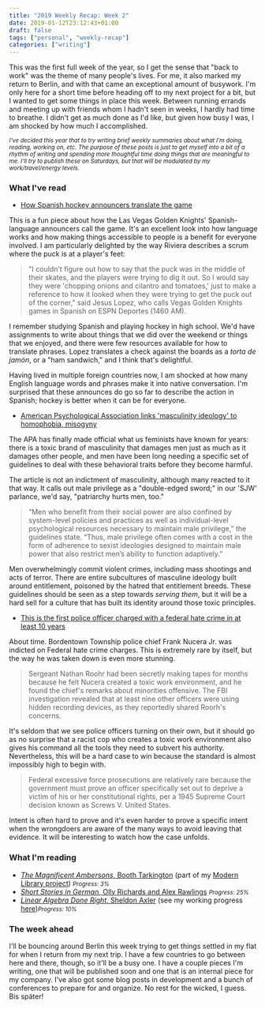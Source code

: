 ```yaml
---
title: "2019 Weekly Recap: Week 2"
date: 2019-01-12T23:12:43+01:00
draft: false
tags: ["personal", "weekly-recap"]
categories: ["writing"]
---
```


This was the first full week of the year, so I get the sense that "back to work" was the theme of many people's lives. For me, it also marked my return to Berlin, and with that came an exceptional amount of busywork. I'm only here for a short time before heading off to my next project for a bit, but I wanted to get some things in place this week. Between running errands and meeting up with friends whom I hadn't seen in weeks, I hardly had time to breathe. I didn't get as much done as I'd like, but given how busy I was, I am shocked by how much I accomplished.

<!--more-->

<small><em>I've decided this year that to try writing brief weekly summaries about what I'm doing, reading, working on, etc. The purpose of these posts is just to get myself into a bit of a rhythm of writing and spending more thoughtful time doing things that are meaningful to me. I'll try to publish these on Saturdays, but that will be modulated by my work/travel/energy levels.</em></small>

### What I've read

- [How Spanish hockey announcers translate the game](http://www.espn.com/nhl/story/_/id/25653424/how-spanish-hockey-announcers-translate-game)

This is a fun piece about how the Las Vegas Golden Knights' Spanish-language announcers call the game. It's an excellent look into how language works and how making things accessible to people is a benefit for everyone involved. I am particularly delighted by the way Riviera describes a scrum where the puck is at a player's feet:

> "I couldn't figure out how to say that the puck was in the middle of their skates, and the players were trying to dig it out. So I would say they were 'chopping onions and cilantro and tomatoes,' just to make a reference to how it looked when they were trying to get the puck out of the corner," said Jesus Lopez, who calls Vegas Golden Knights games in Spanish on ESPN Deportes (1460 AM).

I remember studying Spanish and playing hockey in high school. We'd have assignments to write about things that we did over the weekend or things that we enjoyed, and there were few resources available for how to translate phrases. Lopez translates a check against the boards as a _torta de jamón_, or a "ham sandwich," and I think that's delightful.

Having lived in multiple foreign countries now, I am shocked at how many English language words and phrases make it into native conversation. I'm surprised that these announces do go so far to describe the action in Spanish; hockey is better when it can be for everyone.

- [American Psychological Association links 'masculinity ideology' to homophobia, misogyny](https://www.nbcnews.com/feature/nbc-out/american-psychological-association-links-masculinity-ideology-homophobia-misogyny-n956416)

The APA has finally made official what us feminists have known for years: there is a toxic brand of masculinity that damages men just as much as it damages other people, and men have been long needing a specific set of guidelines to deal with these behavioral traits before they become harmful.

The article is not an indictment of masculinity, although many reacted to it that way. It calls out male privilege as a "double-edged sword;" in our 'SJW' parlance, we'd say, "patriarchy hurts men, too."

> “Men who benefit from their social power are also confined by system-level policies and practices as well as individual-level psychological resources necessary to maintain male privilege,” the guidelines state. “Thus, male privilege often comes with a cost in the form of adherence to sexist ideologies designed to maintain male power that also restrict men’s ability to function adaptively.”

Men overwhelmingly commit violent crimes, including mass shootings and acts of terror. There are entire subcultures of masculine ideology built around entitlement, poisoned by the hatred that entitlement breeds. These guidelines should be seen as a step towards _serving them_, but it will be a hard sell for a culture that has built its identity around those toxic principles.

- [This is the first police officer charged with a federal hate crime in at least 10 years](https://edition.cnn.com/2018/12/21/politics/first-police-officer-charged-with-hate-crime-in-years/index.html)

About time. Bordentown Township police chief Frank Nucera Jr. was indicted on Federal hate crime charges. This is extremely rare by itself, but the way he was taken down is even more stunning.

> Sergeant Nathan Roohr had been secretly making tapes for months because he felt Nucera created a toxic work environment, and he found the chief's remarks about minorities offensive. The FBI investigation revealed that at least nine other officers were using hidden recording devices, as they reportedly shared Roorh's concerns.

It's seldom that we see police officers turning on their own, but it should go as no surprise that a racist cop who creates a toxic work environment also gives his command all the tools they need to subvert his authority. Nevertheless, this will be a hard case to win because the standard is almost impossibly high to begin with.

> Federal excessive force prosecutions are relatively rare because the government must prove an officer specifically set out to deprive a victim of his or her constitutional rights, per a 1945 Supreme Court decision known as Screws V. United States.

Intent is often hard to prove and it's even harder to prove a specific intent when the wrongdoers are aware of the many ways to avoid leaving that evidence. It will be interesting to watch how the case unfolds.

### What I'm reading

- [_The Magnificent Ambersons_, Booth Tarkington](https://www.amazon.com/Magnificent-Ambersons-Booth-Tarkington/dp/1482708329/ref=sr_1_1?s=books&ie=UTF8&qid=1546705856&sr=1-1&keywords=the+magnificent+ambersons&refinements=p_n_feature_browse-bin%3A2656022011) (part of my [Modern Library project](/post/the-modern-library-project/)) <small>_Progress: 3%_</small>
- [_Short Stories in German_, Olly Richards and Alex Rawlings](https://www.amazon.com/Short-Stories-German-Beginners-Yourself/dp/1473683378/ref=sr_1_3?ie=UTF8&qid=1546705815&sr=8-3&keywords=short+stories+in+german) <small>_Progress: 25%_</small>
- [_Linear Algebra Done Right_, Sheldon Axler](https://www.springer.com/de/book/9783319110790) (see my working progress [here](https://emilygorcenski.com/post/working-review-linear-algebra-done-right-sheldon-axler/))<small>_Progress: 10%_</small>

### The week ahead

I'll be bouncing around Berlin this week trying to get things settled in my flat for when I return from my next trip. I have a few countries to go between here and there, though, so it'll be a busy one. I have a couple pieces I'm writing, one that will be published soon and one that is an internal piece for my company. I've also got some blog posts in development and a bunch of conferences to prepare for and organize. No rest for the wicked, I guess. Bis später!